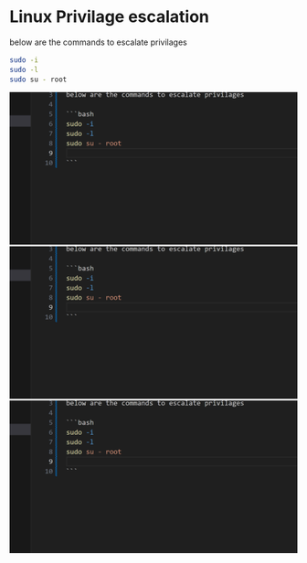 # Linux Privilage escalation    

below are the commands to escalate privilages

```bash
sudo -i
sudo -l
sudo su - root          

``` 

![alt text](images/image.png)
![alt text](images/image-1.png)
![alt text](images/image-2.png)